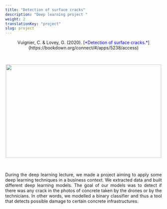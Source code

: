 ```yaml
---
title: "Detection of surface cracks"
description: "Deep learning project "
weight: 2
translationKey: "project"
slug: project
---
```


<center> Vuignier, C. & Lovey, G. (2020). [<span style="color:blue">*Detection of surface cracks.*</span>](https://bookdown.org/connect/#/apps/5238/access)</p></center>

<p>&nbsp; </p>

<p align="center">
  <img src="/crack.png" width="500" height="300"/>
</p>

<p>&nbsp; </p>

<p style="text-align:justify;">During the deep learning lecture, we made a project aiming to apply some deep learning techniques in a business context. We extracted data and built different deep learning models. The goal of our models was to detect if there was any crack in the photos of concrete taken by the drones or by the technicians. In other words, we modelled a binary classifier and thus a tool that detects possible damage to certain concrete infrastructures.</p> 
